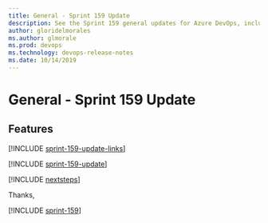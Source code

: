 ```yaml
---
title: General - Sprint 159 Update
description: See the Sprint 159 general updates for Azure DevOps, including next steps.
author: gloridelmorales
ms.author: glmorale
ms.prod: devops
ms.technology: devops-release-notes
ms.date: 10/14/2019
---
```


# General - Sprint 159 Update

## Features

[!INCLUDE [sprint-159-update-links](../includes/general/sprint-159-update-links.md)]

[!INCLUDE [sprint-159-update](../includes/general/sprint-159-update.md)]

[!INCLUDE [nextsteps](../includes/nextsteps.md)]

Thanks,

[!INCLUDE [sprint-159](../includes/signer/sprint-159.md)]
